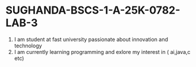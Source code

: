 # SUGHANDA-BSCS-1-A-25K-0782-LAB-3
1) I am student at fast university passionate about innovation and technology
3) I am currently learning programming and exlore my interest in ( ai,java,c etc)
